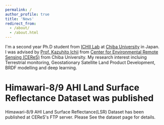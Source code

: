 ```yaml
---
permalink: /
author_profile: true
title: 'News'
redirect_from: 
  - /about/
  - /about.html
---
```


I'm a second year Ph.D student from [ICHII Lab](https://ichiilab.weebly.com/) at [Chiba University](https://www.chiba-u.ac.jp/e/) in Japan.  
I was advised by [Prof. Kazuhito Ichii](https://researchmap.jp/kichii?lang=en) from [Center for Environmental Remote Sensing (CEReS)](https://ceres.chiba-u.jp/en/top-eng/) from Chiba University.
My research interest incluing Terrestrial monitoring, Geostationary Satellite Land Product Development, BRDF modelling and deep learning.

Himawari-8/9 AHI Land Surface Reflectance Dataset was published
======
Himawari-8/9 AHI Land Surface Reflectance(LSR) Dataset has been published at CEReS's FTP server.
Please See the dataset page for details.


